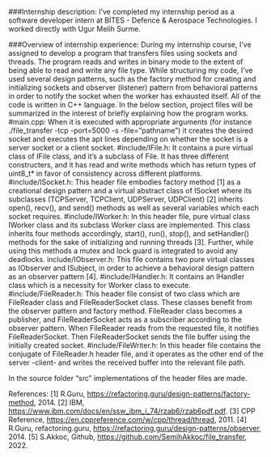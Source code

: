 ###Internship description:
	I’ve completed my internship period as a software developer intern at BİTES - Defence & Aerospace Technologies. I worked directly with Ugur Melih Surme.

###Overview of internship experience:
	During my internship course, I’ve assigned to develop a program that transfers files using sockets and threads. The program reads and writes in binary mode to the extent of being able to read and write any file type. While structuring my code, I’ve used several design patterns, such as the factory method for creating and initializing sockets and observer (listener) pattern from behavioral patterns in order to notify the socket when the worker has exhausted itself. All of the code is written in C++ language.
In the below section, project files will be summarized in the interest of briefly explaining how the program works.
#main.cpp: When it is executed with appropriate arguments (for instance ./file_transfer -tcp -port=5000 -s -file=”pathname”) it creates the desired socket and executes the apt lines depending on whether the socket is a server socket or a client socket.
#include/IFile.h: It contains a pure virtual class of IFile class, and it’s a subclass of File. It has three different constructers, and it has read and write methods which has return types of uint8_t* in favor of consistency across different platforms.
#include/ISocket.h: This header file embodies factory method [1] as a creational design pattern and a virtual abstract class of ISocket where its subclasses (TCPServer, TCPClient, UDPServer, UDPClient) [2] inherits open(), recv(), and send() methods as well as several variables which each socket requires.
#include/IWorker.h: In this header file, pure virtual class IWorker class and its subclass Worker class are implemented. This class inherits four methods accordingly, start(), run(), stop(), and setHandler() methods for the sake of initializing and running threads [3]. Further, while using this methods a mutex and lock guard is integrated to avoid any deadlocks.
include/IObserver.h: This file contains two pure virtual classes as IObserver and ISubject, in order to achieve a behavioral design pattern as an observer pattern [4].
#include/IHandler.h: It contains an IHandler class which is a necessity for Worker class to execute.
#include/FileReader.h: This header file consist of two class which are FileReader class and FileReaderSocket class. These classes benefit from the observer pattern and factory method. FileReader class becomes a publisher, and FileReaderSocket acts as a subscriber according to the observer pattern. When FileReader reads from the requested file, it notifies FileReaderSocket. Then FileReaderSocket sends the file buffer using the initially created socket. 
#include/FileWriter.h: In this header file contains the conjugate of FileReader.h header file, and it operates as the other end of the server -client- and writes the received buffer into the relevant file path.

In the source folder “src” implementations of the header files are made.

References:
[1] R.Guru, https://refactoring.guru/design-patterns/factory-method, 2014.
[2] IBM, https://www.ibm.com/docs/en/ssw_ibm_i_74/rzab6/rzab6pdf.pdf.
[3] CPP Reference, https://en.cppreference.com/w/cpp/thread/thread, 2011.
[4] R.Guru, refactoring.guru, https://refactoring.guru/design-patterns/observer, 2014.
[5] S.Akkoc, Github, https://github.com/SemihAkkoc/file_transfer, 2022.
